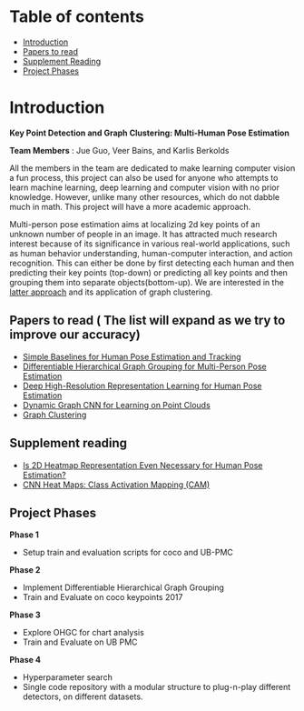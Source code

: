 # Table of contents
- [Introduction](#introduction)
- [Papers to read](#paragraph1)
- [Supplement Reading](#paragraph2)
- [Project Phases](#paragraph3)



# Introduction <a name="introduction"></a>

**Key Point Detection and Graph Clustering: Multi-Human Pose Estimation**

**Team Members** : Jue Guo, Veer Bains, and Karlis Berkolds

All the members in the team are dedicated to make learning computer vision a fun process, this project can also be used for anyone who attempts to learn machine learning, deep learning and computer
vision with no prior knowledge. However, unlike many other resources, which do not dabble much in math. This project will have a more academic approach.

Multi-person pose estimation aims at localizing 2d key points of an unknown number of people
in an image. It has attracted much research interest because of its significance in various
real-world applications, such as human behavior understanding, human-computer interaction,
and action recognition. This can either be done by first detecting each human and then
predicting their key points (top-down) or predicting all key points and then grouping them into
separate objects(bottom-up). We are interested in the [latter approach](https://arxiv.org/pdf/2007.11864.pdf) and its application of
graph clustering.


## Papers to read ( The list will expand as we try to improve our accuracy) <a name="paragraph1"></a>

* [Simple Baselines for Human Pose Estimation and Tracking](https://openaccess.thecvf.com/content_ECCV_2018/html/Bin_Xiao_Simple_Baselines_for_ECCV_2018_paper.html)
* [Differentiable Hierarchical Graph Grouping for Multi-Person Pose Estimation](https://arxiv.org/pdf/2007.11864.pdf)
* [Deep High-Resolution Representation Learning for Human Pose Estimation](https://arxiv.org/pdf/1902.09212.pdf)
* [Dynamic Graph CNN for Learning on Point Clouds](https://arxiv.org/abs/1801.07829)
* [Graph Clustering](https://www.sciencedirect.com/science/article/abs/pii/S1574013707000020) 

## Supplement reading <a name="paragraph2"></a>

* [Is 2D Heatmap Representation Even Necessary for Human Pose Estimation?](https://arxiv.org/abs/2107.03332)
* [CNN Heat Maps: Class Activation Mapping (CAM)](https://glassboxmedicine.com/2019/06/11/cnn-heat-maps-class-activation-mapping-cam/)

## Project Phases  <a name="paragraph3"></a>
**Phase 1**
- Setup train and evaluation scripts for coco and UB-PMC

**Phase 2**
- Implement Differentiable Hierarchical Graph Grouping
- Train and Evaluate on coco keypoints 2017

**Phase 3**
- Explore OHGC for chart analysis
- Train and Evaluate on UB PMC

**Phase 4**
- Hyperparameter search
- Single code repository with a modular structure to plug-n-play different detectors, on different datasets. 
